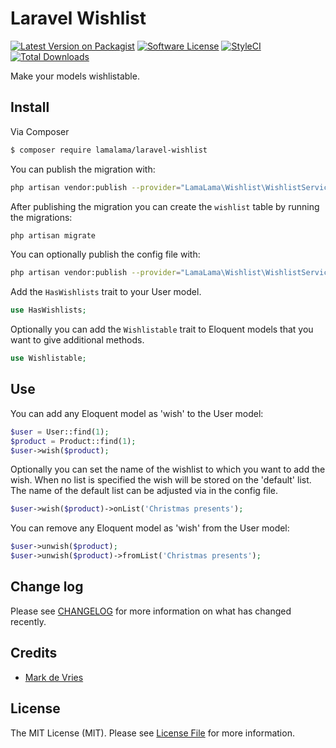 # Laravel Wishlist

[![Latest Version on Packagist](https://img.shields.io/packagist/v/lamalama/laravel-wishlist.svg?style=flat-square)](https://packagist.org/packages/lamalama/laravel-wishlist)
[![Software License](https://img.shields.io/badge/license-MIT-brightgreen.svg?style=flat-square)](LICENSE.md)
[![StyleCI](https://github.styleci.io/repos/268217938/shield?branch=master)](https://github.styleci.io/repos/268217938)
[![Total Downloads](https://img.shields.io/packagist/dt/lamalama/laravel-wishlist.svg?style=flat-square)](https://packagist.org/packages/lamalama/laravel-wishlist)

Make your models wishlistable. 

## Install

Via Composer

``` bash
$ composer require lamalama/laravel-wishlist
```

You can publish the migration with:
```bash
php artisan vendor:publish --provider="LamaLama\Wishlist\WishlistServiceProvider" --tag="migrations"
```

After publishing the migration you can create the `wishlist` table by running the migrations:

```bash
php artisan migrate
```

You can optionally publish the config file with:
```bash
php artisan vendor:publish --provider="LamaLama\Wishlist\WishlistServiceProvider" --tag="config"
```

Add the ```HasWishlists``` trait to your User model.
```php
use HasWishlists;
```

Optionally you can add the ```Wishlistable``` trait to Eloquent models that you want to give additional methods.
```php
use Wishlistable;
```

## Use

You can add any Eloquent model as 'wish' to the User model:

```php
$user = User::find(1);
$product = Product::find(1);
$user->wish($product);
```

Optionally you can set the name of the wishlist to which you want to add the wish. When no list is specified the wish will be stored on the 'default' list. The name of the default list can be adjusted via in the config file.
```php
$user->wish($product)->onList('Christmas presents');
```

You can remove any Eloquent model as 'wish' from the User model:

```php
$user->unwish($product);
$user->unwish($product)->fromList('Christmas presents');
```

## Change log

Please see [CHANGELOG](CHANGELOG.md) for more information on what has changed recently.

## Credits

- [Mark de Vries](https://github.com/lamalamaMark)

## License

The MIT License (MIT). Please see [License File](LICENSE.md) for more information.

[ico-version]: https://img.shields.io/packagist/v/lamalama/laravel-wishlist.svg?style=flat-square
[ico-license]: https://img.shields.io/badge/license-MIT-brightgreen.svg?style=flat-square
[link-packagist]: https://packagist.org/packages/lamalama/laravel-wishlist
